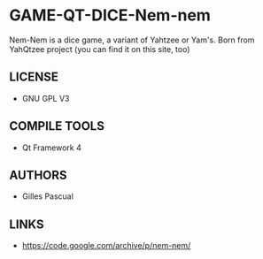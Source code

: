 # GAME-QT-DICE-Nem-nem
Nem-Nem is a dice game, a variant of Yahtzee or Yam\'s. Born from YahQtzee project (you can find it on this site, too)

## LICENSE
* GNU GPL V3

## COMPILE TOOLS
* Qt Framework 4
 
## AUTHORS
* Gilles Pascual

## LINKS
* https://code.google.com/archive/p/nem-nem/
